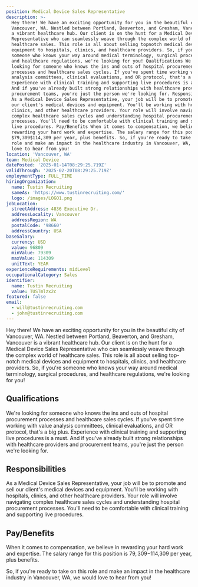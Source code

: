 ```yaml
---
position: Medical Device Sales Representative
description: >-
  Hey there! We have an exciting opportunity for you in the beautiful city of
  Vancouver, WA. Nestled between Portland, Beaverton, and Gresham, Vancouver is
  a vibrant healthcare hub. Our client is on the hunt for a Medical Device Sales
  Representative who can seamlessly weave through the complex world of
  healthcare sales. This role is all about selling topnotch medical devices and
  equipment to hospitals, clinics, and healthcare providers. So, if you're
  someone who knows your way around medical terminology, surgical procedures,
  and healthcare regulations, we're looking for you! Qualifications We're
  looking for someone who knows the ins and outs of hospital procurement
  processes and healthcare sales cycles. If you've spent time working with value
  analysis committees, clinical evaluations, and OR protocol, that's a big plus.
  Experience with clinical training and supporting live procedures is a must.
  And if you've already built strong relationships with healthcare providers and
  procurement teams, you're just the person we're looking for. Responsibilities
  As a Medical Device Sales Representative, your job will be to promote and sell
  our client's medical devices and equipment. You'll be working with hospitals,
  clinics, and other healthcare providers. Your role will involve navigating
  complex healthcare sales cycles and understanding hospital procurement
  processes. You'll need to be comfortable with clinical training and supporting
  live procedures. Pay/Benefits When it comes to compensation, we believe in
  rewarding your hard work and expertise. The salary range for this position is
  $79,309$114,309 per year, plus benefits. So, if you're ready to take on this
  role and make an impact in the healthcare industry in Vancouver, WA, we would
  love to hear from you!
location: 'Vancouver, WA'
team: Medical Device
datePosted: '2025-01-14T08:29:25.719Z'
validThrough: '2025-02-20T08:29:25.719Z'
employmentType: FULL_TIME
hiringOrganization:
  name: Tustin Recruiting
  sameAs: 'https://www.tustinrecruiting.com/'
  logo: /images/LOGO1.png
jobLocation:
  streetAddress: 4836 Executive Dr.
  addressLocality: Vancouver
  addressRegion: WA
  postalCode: '98660'
  addressCountry: USA
baseSalary:
  currency: USD
  value: 96809
  minValue: 79309
  maxValue: 114309
  unitText: YEAR
experienceRequirements: midLevel
occupationalCategory: Sales
identifier:
  name: Tustin Recruiting
  value: TUSTmlzx2c
featured: false
email:
  - will@tustinrecruiting.com
  - john@tustinrecruiting.com
---
```




Hey there! We have an exciting opportunity for you in the beautiful city of Vancouver, WA. Nestled between Portland, Beaverton, and Gresham, Vancouver is a vibrant healthcare hub. Our client is on the hunt for a Medical Device Sales Representative who can seamlessly weave through the complex world of healthcare sales. This role is all about selling top-notch medical devices and equipment to hospitals, clinics, and healthcare providers. So, if you're someone who knows your way around medical terminology, surgical procedures, and healthcare regulations, we're looking for you!

## Qualifications
We're looking for someone who knows the ins and outs of hospital procurement processes and healthcare sales cycles. If you've spent time working with value analysis committees, clinical evaluations, and OR protocol, that's a big plus. Experience with clinical training and supporting live procedures is a must. And if you've already built strong relationships with healthcare providers and procurement teams, you're just the person we're looking for.

## Responsibilities
As a Medical Device Sales Representative, your job will be to promote and sell our client's medical devices and equipment. You'll be working with hospitals, clinics, and other healthcare providers. Your role will involve navigating complex healthcare sales cycles and understanding hospital procurement processes. You'll need to be comfortable with clinical training and supporting live procedures.

## Pay/Benefits
When it comes to compensation, we believe in rewarding your hard work and expertise. The salary range for this position is $79,309-$114,309 per year, plus benefits.

So, if you're ready to take on this role and make an impact in the healthcare industry in Vancouver, WA, we would love to hear from you!
